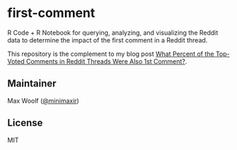 # first-comment
R Code + R Notebook for querying, analyzing, and visualizing the Reddit data to determine the impact of the first comment in a Reddit thread.

This repository is the complement to my blog post [What Percent of the Top-Voted Comments in Reddit Threads Were Also 1st Comment?](http://minimaxir.com/2016/11/first-comment/).

## Maintainer

Max Woolf ([@minimaxir](http://minimaxir.com))

## License

MIT